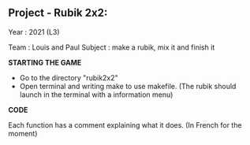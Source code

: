 ## Project - Rubik 2x2:

Year : 2021 (L3)

Team : Louis and Paul
Subject : make a rubik, mix it and finish it

**STARTING THE GAME**

- Go to the directory "rubik2x2"
- Open terminal and writing make to use makefile. (The rubik should launch in the terminal with a information menu)

**CODE**

Each function has a comment explaining what it does. (In French for the moment)
